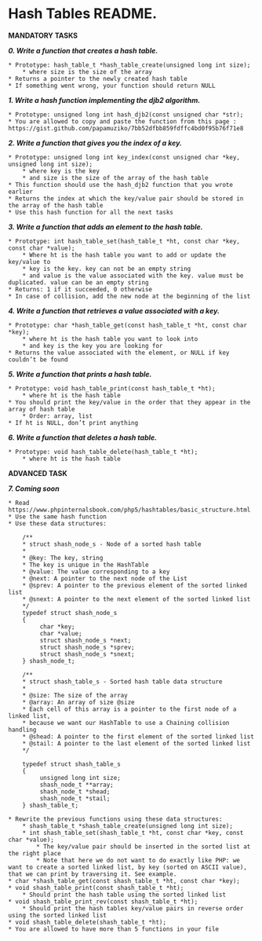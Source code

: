 # Hash Tables README.

**MANDATORY TASKS**

***0. Write a function that creates a hash table.***

	* Prototype: hash_table_t *hash_table_create(unsigned long int size);
		* where size is the size of the array
	* Returns a pointer to the newly created hash table
	* If something went wrong, your function should return NULL

***1. Write a hash function implementing the djb2 algorithm.***

	* Prototype: unsigned long int hash_djb2(const unsigned char *str);
	* You are allowed to copy and paste the function from this page : https://gist.github.com/papamuziko/7bb52dfbb859fdffc4bd0f95b76f71e8

***2. Write a function that gives you the index of a key.***

	* Prototype: unsigned long int key_index(const unsigned char *key, unsigned long int size);
		* where key is the key
		* and size is the size of the array of the hash table
	* This function should use the hash_djb2 function that you wrote earlier
	* Returns the index at which the key/value pair should be stored in the array of the hash table
	* Use this hash function for all the next tasks

***3. Write a function that adds an element to the hash table.***

	* Prototype: int hash_table_set(hash_table_t *ht, const char *key, const char *value);
		* Where ht is the hash table you want to add or update the key/value to
		* key is the key. key can not be an empty string
		* and value is the value associated with the key. value must be duplicated. value can be an empty string
	* Returns: 1 if it succeeded, 0 otherwise
	* In case of collision, add the new node at the beginning of the list

***4. Write a function that retrieves a value associated with a key.***

	* Prototype: char *hash_table_get(const hash_table_t *ht, const char *key);
		* where ht is the hash table you want to look into
		* and key is the key you are looking for
	* Returns the value associated with the element, or NULL if key couldn’t be found

***5. Write a function that prints a hash table.***

	* Prototype: void hash_table_print(const hash_table_t *ht);
		* where ht is the hash table
	* You should print the key/value in the order that they appear in the array of hash table
		* Order: array, list
	* If ht is NULL, don’t print anything

***6. Write a function that deletes a hash table.***

	* Prototype: void hash_table_delete(hash_table_t *ht);
		* where ht is the hash table


**ADVANCED TASK**

***7. Coming soon***

	* Read https://www.phpinternalsbook.com/php5/hashtables/basic_structure.html
	* Use the same hash function
	* Use these data structures:

		/**
		* struct shash_node_s - Node of a sorted hash table
		*
		* @key: The key, string
		* The key is unique in the HashTable
		* @value: The value corresponding to a key
		* @next: A pointer to the next node of the List
		* @sprev: A pointer to the previous element of the sorted linked list
		* @snext: A pointer to the next element of the sorted linked list
		*/
		typedef struct shash_node_s
		{
		     char *key;
		     char *value;
		     struct shash_node_s *next;
		     struct shash_node_s *sprev;
		     struct shash_node_s *snext;
		} shash_node_t;

		/**
		* struct shash_table_s - Sorted hash table data structure
		*
		* @size: The size of the array
		* @array: An array of size @size
		* Each cell of this array is a pointer to the first node of a linked list,
		* because we want our HashTable to use a Chaining collision handling
		* @shead: A pointer to the first element of the sorted linked list
		* @stail: A pointer to the last element of the sorted linked list
		*/

		typedef struct shash_table_s
		{
		     unsigned long int size;
		     shash_node_t **array;
		     shash_node_t *shead;
		     shash_node_t *stail;
		} shash_table_t;

	* Rewrite the previous functions using these data structures:
		* shash_table_t *shash_table_create(unsigned long int size);
		* int shash_table_set(shash_table_t *ht, const char *key, const char *value);
			* The key/value pair should be inserted in the sorted list at the right place
			* Note that here we do not want to do exactly like PHP: we want to create a sorted linked list, by key (sorted on ASCII value), that we can print by traversing it. See example.
	* char *shash_table_get(const shash_table_t *ht, const char *key);
	* void shash_table_print(const shash_table_t *ht);
		* Should print the hash table using the sorted linked list
	* void shash_table_print_rev(const shash_table_t *ht);
		* Should print the hash tables key/value pairs in reverse order using the sorted linked list
	* void shash_table_delete(shash_table_t *ht);
	* You are allowed to have more than 5 functions in your file
